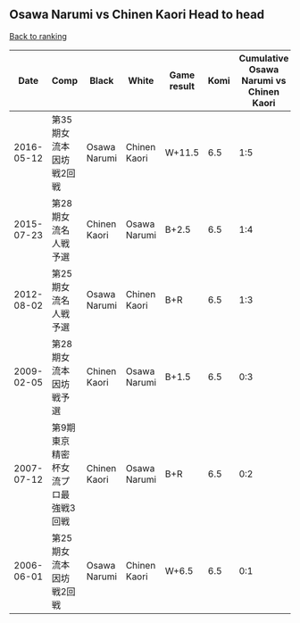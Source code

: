 ## Osawa Narumi vs Chinen Kaori Head to head

[Back to ranking](../../index.md)




| **Date** | **Comp** | **Black** | **White** | **Game result** | **Komi** | **Cumulative Osawa Narumi vs Chinen Kaori** | **Osawa Narumi streak** | **Chinen Kaori streak** | 
| --- | --- | --- | --- | --- | --- | --- | --- | --- |
| 2016-05-12 | 第35期女流本因坊戦2回戦 | Osawa Narumi | Chinen Kaori | W+11.5 | 6.5 | 1:5 | 0 | 2 | 
| 2015-07-23 | 第28期女流名人戦予選 | Chinen Kaori | Osawa Narumi | B+2.5 | 6.5 | 1:4 | 0 | 1 | 
| 2012-08-02 | 第25期女流名人戦予選 | Osawa Narumi | Chinen Kaori | B+R | 6.5 | 1:3 | 1 | 0 | 
| 2009-02-05 | 第28期女流本因坊戦予選 | Chinen Kaori | Osawa Narumi | B+1.5 | 6.5 | 0:3 | 0 | 3 | 
| 2007-07-12 | 第9期東京精密杯女流プロ最強戦3回戦 | Chinen Kaori | Osawa Narumi | B+R | 6.5 | 0:2 | 0 | 2 | 
| 2006-06-01 | 第25期女流本因坊戦2回戦 | Osawa Narumi | Chinen Kaori | W+6.5 | 6.5 | 0:1 | 0 | 1 |




